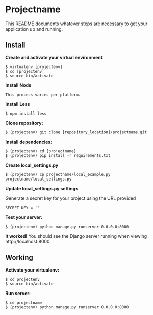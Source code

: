 Projectname
===========

This README documents whatever steps are necessary to get your application up and running.

## Install ##

**Create and activate your virtual environment**
    
    $ virtualenv [projectenv]
    $ cd [projectenv]
    $ source bin/activate

**Install Node**

    This process varies per platform.

**Install Less**

    $ npm install less

**Clone repository:**
    
    $ (projectenv) git clone [repository_location]/projectname.git

**Install dependencies:**

    $ (projectenv) cd [projectname]
    $ (projectenv) pip install -r requirements.txt

**Create local_settings.py**
    
    $ (projectenv) cp projectname/local_example.py projectname/local_settings.py

**Update local_settings.py settings**

Generate a secret key for your project using the URL provided

    SECRET_KEY = ''

**Test your server:**
    
    $ (projectenv) python manage.py runserver 0.0.0.0:8000
    
    
**It worked!** You should see the Django server running when viewing http://localhost:8000


## Working ##

**Activate your virtualenv:**
    
    $ cd projectenv
    $ source bin/activate
    
**Run server:**
    
    $ cd projectname
    $ (projectenv) python manage.py runserver 0.0.0.0:8000
